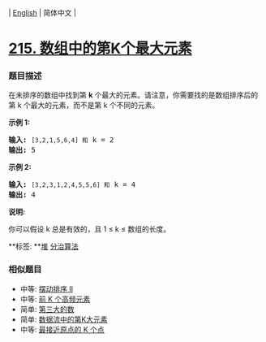 | [English](README_EN.md) | 简体中文 |

# [215. 数组中的第K个最大元素](https://leetcode-cn.com/problems/kth-largest-element-in-an-array)
 ### 题目描述
<p>在未排序的数组中找到第 <strong>k</strong> 个最大的元素。请注意，你需要找的是数组排序后的第 k 个最大的元素，而不是第 k 个不同的元素。</p>

<p><strong>示例 1:</strong></p>

<pre><strong>输入:</strong> <code>[3,2,1,5,6,4] 和</code> k = 2
<strong>输出:</strong> 5
</pre>

<p><strong>示例&nbsp;2:</strong></p>

<pre><strong>输入:</strong> <code>[3,2,3,1,2,4,5,5,6] 和</code> k = 4
<strong>输出:</strong> 4</pre>

<p><strong>说明: </strong></p>

<p>你可以假设 k 总是有效的，且 1 &le; k &le; 数组的长度。</p>

**标签:	**[堆](https://leetcode-cn.com/tag/heap) [分治算法](https://leetcode-cn.com/tag/divide-and-conquer) 
 ### 相似题目
- 中等:	[摆动排序 II](https://leetcode-cn.com/problems/wiggle-sort-ii) 
- 中等:	[前 K 个高频元素](https://leetcode-cn.com/problems/top-k-frequent-elements) 
- 简单:	[第三大的数](https://leetcode-cn.com/problems/third-maximum-number) 
- 简单:	[数据流中的第K大元素](https://leetcode-cn.com/problems/kth-largest-element-in-a-stream) 
- 中等:	[最接近原点的 K 个点](https://leetcode-cn.com/problems/k-closest-points-to-origin) 
